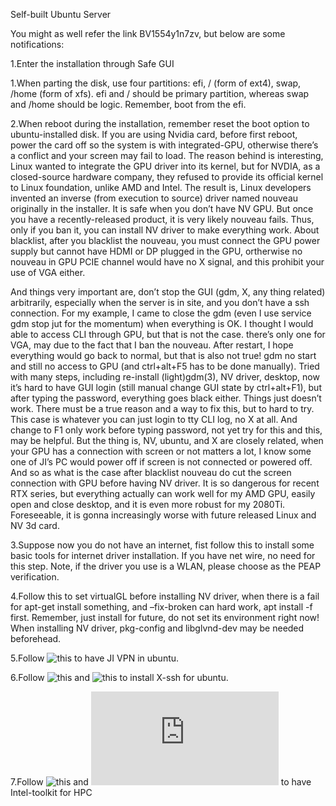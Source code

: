 
Self-built Ubuntu Server

You might as well refer the link BV1554y1n7zv, but below are some notifications:

1.Enter the installation through Safe GUI

1.When parting the disk, use four partitions: efi, / (form of ext4), swap, /home (form of xfs). efi and / should be primary partition, whereas swap and /home should be logic. Remember, boot from the efi.

2.When reboot during the installation, remember reset the boot option to ubuntu-installed disk. If you are using Nvidia card, before first reboot, power the card off so the system is with integrated-GPU, otherwise there’s a conflict and your screen may fail to load. The reason behind is interesting, Linux wanted to integrate the GPU driver into its kernel, but for NVDIA, as a closed-source hardware company, they refused to provide its official kernel to Linux foundation, unlike AMD and Intel. The result is, Linux developers invented an inverse (from execution to source) driver named nouveau originally in the installer. It is safe when you don’t have NV GPU. But once you have a recently-released product, it is very likely nouveau fails. Thus, only if you ban it, you can install NV driver to make everything work. About blacklist, after you blacklist the nouveau, you must connect the GPU power supply but cannot have HDMI or DP plugged in the GPU, ortherwise no nouveau in GPU PCIE channel would have no X signal, and this prohibit your use of VGA either. 

And things very important are, don’t stop the GUI (gdm, X, any thing related) arbitrarily, especially when the server is in site, and you don’t have a ssh connection. For my example, I came to close the gdm (even I use service gdm stop jut for the momentum) when everything is OK. I thought I would able to access CLI through GPU, but that is not the case. there’s only one for VGA, may due to the fact that I ban the nouveau. After restart, I hope everything would go back to normal, but that is also not true! gdm no start and still no access to GPU (and ctrl+alt+F5 has to be done manually). Tried with many steps, including re-install (light)gdm(3), NV driver, desktop, now it’s hard to have GUI login (still manual change GUI state by ctrl+alt+F1), but after typing the password, everything goes black either. Things just doesn’t work. There must be a true reason and a way to fix this, but to hard to try. This case is whatever you can just login to tty CLI log, no X at all. And change to F1 only work before typing password, not yet try for this and this, may be helpful. But the thing is, NV, ubuntu, and X are closely related, when your GPU has a connection with screen or not matters a lot, I know some one of JI’s PC would power off if screen is not connected or powered off. And so as what is the case after blacklist nouveau do cut the screen connection with GPU before having NV driver. It is so dangerous for recent RTX series, but everything actually can work well for my AMD GPU, easily open and close desktop, and it is even more robust for my 2080Ti. Foreseeable, it is gonna increasingly worse with future released Linux and NV 3d card. 

3.Suppose now you do not have an internet, fist follow this to install some basic tools for internet driver installation. If you have net wire, no need for this step. Note, if the driver you use is a WLAN, please choose as the PEAP verification.

4.Follow this to set virtualGL before installing NV driver, when there is a fail for apt-get install something, and –fix-broken can hard work, apt install -f first. Remember, just install for future, do not set its environment right now! When installing NV driver, pkg-config and libglvnd-dev may be needed beforehead.

5.Follow ![this](https://blog.csdn.net/baiyu33/article/details/130630836) to have JI VPN in ubuntu.

6.Follow ![this](https://dev.to/selllami/how-to-run-mobaxterm-on-ubuntu-linux-with-wine-ohf) and ![this](https://wiki.winehq.org/Ubuntu_zhcn) to install X-ssh for ubuntu.

7.Follow ![this](https://estuarine.jp/2023/04/oneapi-ubuntu-22-04/?lang=en) and ![this](https://www.intel.com/content/www/us/en/developer/tools/oneapi/hpc-toolkit-download.html?operatingsystem=linux&distributions=aptpackagemanager) to have Intel-toolkit for HPC


